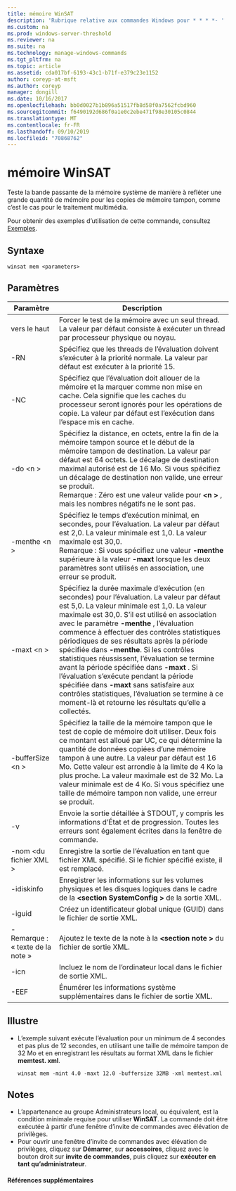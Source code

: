 ```yaml
---
title: mémoire WinSAT
description: 'Rubrique relative aux commandes Windows pour * * * *- '
ms.custom: na
ms.prod: windows-server-threshold
ms.reviewer: na
ms.suite: na
ms.technology: manage-windows-commands
ms.tgt_pltfrm: na
ms.topic: article
ms.assetid: cda017bf-6193-43c1-b71f-e379c23e1152
author: coreyp-at-msft
ms.author: coreyp
manager: dongill
ms.date: 10/16/2017
ms.openlocfilehash: bb0d0027b1b896a51517fb8d58f0a7562fcbd960
ms.sourcegitcommit: f6490192d686f0a1e0c2ebe471f98e30105c0844
ms.translationtype: MT
ms.contentlocale: fr-FR
ms.lasthandoff: 09/10/2019
ms.locfileid: "70868762"
---
```

# <a name="winsat-mem"></a>mémoire WinSAT



Teste la bande passante de la mémoire système de manière à refléter une grande quantité de mémoire pour les copies de mémoire tampon, comme c’est le cas pour le traitement multimédia.

Pour obtenir des exemples d’utilisation de cette commande, consultez [Exemples](#BKMK_examples).

## <a name="syntax"></a>Syntaxe

```
winsat mem <parameters>
```

## <a name="parameters"></a>Paramètres

|Paramètre|Description|
|---------|-----------|
|vers le haut|Forcer le test de la mémoire avec un seul thread. La valeur par défaut consiste à exécuter un thread par processeur physique ou noyau.|
|-RN|Spécifiez que les threads de l’évaluation doivent s’exécuter à la priorité normale. La valeur par défaut est exécuter à la priorité 15.|
|-NC|Spécifiez que l’évaluation doit allouer de la mémoire et la marquer comme non mise en cache. Cela signifie que les caches du processeur seront ignorés pour les opérations de copie. La valeur par défaut est l’exécution dans l’espace mis en cache.|
|-do \<n >|Spécifiez la distance, en octets, entre la fin de la mémoire tampon source et le début de la mémoire tampon de destination. La valeur par défaut est 64 octets. Le décalage de destination maximal autorisé est de 16 Mo. Si vous spécifiez un décalage de destination non valide, une erreur se produit.</br>Remarque : Zéro est une valeur valide pour  **\<n >** , mais les nombres négatifs ne le sont pas.|
|-menthe \<n >|Spécifiez le temps d’exécution minimal, en secondes, pour l’évaluation. La valeur par défaut est 2,0. La valeur minimale est 1,0. La valeur maximale est 30,0.</br>Remarque : Si vous spécifiez une valeur **-menthe** supérieure à la valeur **-maxt** lorsque les deux paramètres sont utilisés en association, une erreur se produit.|
|-maxt \<n >|Spécifiez la durée maximale d’exécution (en secondes) pour l’évaluation. La valeur par défaut est 5,0. La valeur minimale est 1,0. La valeur maximale est 30,0. S’il est utilisé en association avec le paramètre **-menthe** , l’évaluation commence à effectuer des contrôles statistiques périodiques de ses résultats après la période spécifiée dans **-menthe**. Si les contrôles statistiques réussissent, l’évaluation se termine avant la période spécifiée dans **-maxt** . Si l’évaluation s’exécute pendant la période spécifiée dans **-maxt** sans satisfaire aux contrôles statistiques, l’évaluation se termine à ce moment-là et retourne les résultats qu’elle a collectés.|
|-bufferSize \<n >|Spécifiez la taille de la mémoire tampon que le test de copie de mémoire doit utiliser. Deux fois ce montant est alloué par UC, ce qui détermine la quantité de données copiées d’une mémoire tampon à une autre. La valeur par défaut est 16 Mo. Cette valeur est arrondie à la limite de 4 Ko la plus proche. La valeur maximale est de 32 Mo. La valeur minimale est de 4 Ko. Si vous spécifiez une taille de mémoire tampon non valide, une erreur se produit.|
|-v|Envoie la sortie détaillée à STDOUT, y compris les informations d’État et de progression. Toutes les erreurs sont également écrites dans la fenêtre de commande.|
|-nom \<du fichier XML >|Enregistre la sortie de l’évaluation en tant que fichier XML spécifié. Si le fichier spécifié existe, il est remplacé.|
|-idiskinfo|Enregistrer les informations sur les volumes physiques et les disques logiques dans le cadre de la  **\<section SystemConfig >** de la sortie XML.|
|-iguid|Créez un identificateur global unique (GUID) dans le fichier de sortie XML.|
|-Remarque : « texte de la note »|Ajoutez le texte de la note à la  **\<section note >** du fichier de sortie XML.|
|-icn|Incluez le nom de l’ordinateur local dans le fichier de sortie XML.|
|-EEF|Énumérer les informations système supplémentaires dans le fichier de sortie XML.|

## <a name="BKMK_examples"></a>Illustre

- L’exemple suivant exécute l’évaluation pour un minimum de 4 secondes et pas plus de 12 secondes, en utilisant une taille de mémoire tampon de 32 Mo et en enregistrant les résultats au format XML dans le fichier **memtest. xml**.  
  ```
  winsat mem -mint 4.0 -maxt 12.0 -buffersize 32MB -xml memtest.xml
  ```

## <a name="remarks"></a>Notes

-   L’appartenance au groupe Administrateurs local, ou équivalent, est la condition minimale requise pour utiliser **WinSAT**. La commande doit être exécutée à partir d’une fenêtre d’invite de commandes avec élévation de privilèges.
-   Pour ouvrir une fenêtre d’invite de commandes avec élévation de privilèges, cliquez sur **Démarrer**, sur **accessoires**, cliquez avec le bouton droit sur **invite de commandes**, puis cliquez sur **exécuter en tant qu’administrateur**.

#### <a name="additional-references"></a>Références supplémentaires

